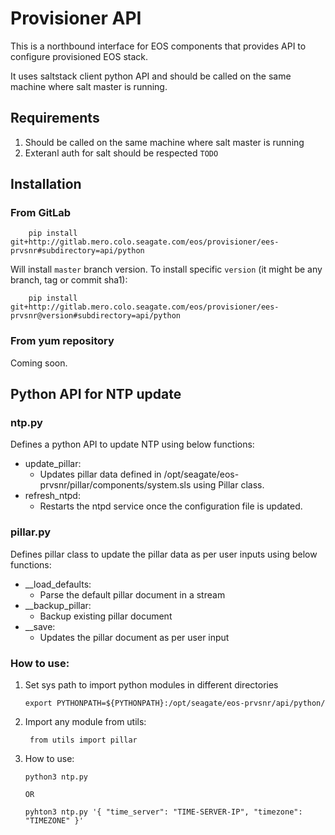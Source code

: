 # Provisioner API

This is a northbound interface for EOS components that provides API
to configure provisioned EOS stack.

It uses saltstack client python API and should be called on the same machine where
salt master is running.

## Requirements

1. Should be called on the same machine where salt master is running
2. Exteranl auth for salt should be respected `TODO`


## Installation

### From GitLab

```
    pip install  git+http://gitlab.mero.colo.seagate.com/eos/provisioner/ees-prvsnr#subdirectory=api/python
```

Will install `master` branch version.
To install specific `version` (it might be any branch, tag or commit sha1):

```
    pip install  git+http://gitlab.mero.colo.seagate.com/eos/provisioner/ees-prvsnr@version#subdirectory=api/python
```

### From yum repository

Coming soon.


## Python API for NTP update

### ntp.py
Defines a python API to update NTP using below functions:
- update_pillar: 
    - Updates pillar data defined in /opt/seagate/eos-prvsnr/pillar/components/system.sls using Pillar class.
- refresh_ntpd: 
    - Restarts the ntpd service once the configuration file is updated.

### pillar.py
Defines pillar class to update the pillar data as per user inputs using below functions:
- __load_defaults:
    - Parse the default pillar document in a stream
- __backup_pillar:
    - Backup existing pillar document
- __save:
    - Updates the pillar document as per user input 

### How to use:
1. Set sys path to import python modules in different directories
    ```
    export PYTHONPATH=${PYTHONPATH}:/opt/seagate/eos-prvsnr/api/python/ 
    ```
2. Import any module from utils:
    ```
     from utils import pillar
    ```
3.  How to use:
    ```
    python3 ntp.py

    OR

    pyhton3 ntp.py '{ "time_server": "TIME-SERVER-IP", "timezone": "TIMEZONE" }'
    ```
